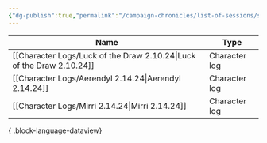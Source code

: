 ```yaml
---
{"dg-publish":true,"permalink":"/campaign-chronicles/list-of-sessions/session-18/","tags":["Event"]}
---
```



| Name                                                                     | Type          |
| ------------------------------------------------------------------------ | ------------- |
| [[Character Logs/Luck of the Draw 2.10.24\|Luck of the Draw 2.10.24]] | Character log |
| [[Character Logs/Aerendyl 2.14.24\|Aerendyl 2.14.24]]                 | Character log |
| [[Character Logs/Mirri 2.14.24\|Mirri 2.14.24]]                       | Character log |

{ .block-language-dataview}